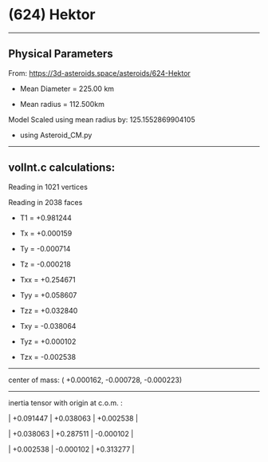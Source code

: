 # (624) Hektor


---
Physical Parameters
---

From: https://3d-asteroids.space/asteroids/624-Hektor 

- Mean Diameter = 225.00 km

- Mean radius = 112.500km

Model Scaled using mean radius by: 125.1552869904105 

 - using Asteroid_CM.py

---
volInt.c calculations:
---



Reading in 1021 vertices

Reading in 2038 faces

- T1 =              +0.981244

- Tx =              +0.000159
- Ty =              -0.000714
- Tz =              -0.000218

- Txx =             +0.254671
- Tyy =             +0.058607
- Tzz =             +0.032840

- Txy =             -0.038064
- Tyz =             +0.000102
- Tzx =             -0.002538

---

center of mass:  (   +0.000162,   -0.000728,   -0.000223)

---

inertia tensor with origin at c.o.m. :

| +0.091447    |    +0.038063    |    +0.002538  |

| +0.038063    |    +0.287511    |    -0.000102  |

| +0.002538    |    -0.000102    |    +0.313277  |